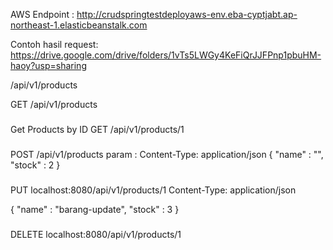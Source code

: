 AWS Endpoint :
http://crudspringtestdeployaws-env.eba-cyptjabt.ap-northeast-1.elasticbeanstalk.com

Contoh hasil request:
https://drive.google.com/drive/folders/1vTs5LWGy4KeFiQrJJFPnp1pbuHM-haoy?usp=sharing

/api/v1/products

GET /api/v1/products
###
Get Products by ID
GET /api/v1/products/1
###
POST /api/v1/products
param :
Content-Type: application/json
{
"name" : "",
"stock" : 2
}
###
PUT localhost:8080/api/v1/products/1
Content-Type: application/json

{
"name" : "barang-update",
"stock" : 3
}
###
DELETE localhost:8080/api/v1/products/1
